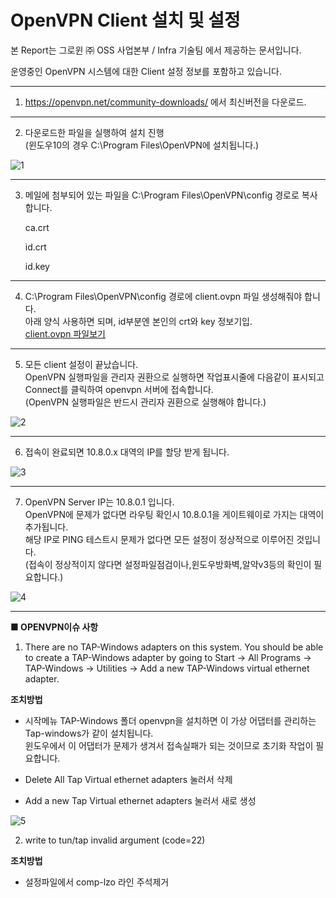 # **OpenVPN Client 설치 및 설정**

본 Report는 그로윈 ㈜ OSS 사업본부 / Infra 기술팀 에서 제공하는 문서입니다.

운영중인 OpenVPN 시스템에 대한 Client 설정 정보를 포함하고 있습니다.



---
1.    https://openvpn.net/community-downloads/ 에서 최신버전을 다운로드.


---

2. 다운로드한 파일을 실행하여 설치 진행  
(윈도우10의 경우 C:\Program Files\OpenVPN에 설치됩니다.)

 ![1](https://user-images.githubusercontent.com/96568963/147732133-bc03b1cc-ce81-4060-8c5d-6ea36788917f.png)  


---

3. 메일에 첨부되어 있는 파일을 C:\Program Files\OpenVPN\config 경로로 복사합니다.

   ca.crt
 
   id.crt
 
   id.key


---

4. C:\Program Files\OpenVPN\config 경로에 client.ovpn 파일 생성해줘야 합니다.  
아래 양식 사용하면 되며, id부분엔 본인의 crt와 key 정보기입.  
[client.ovpn 파일보기](https://github.com/Fedorao/Openvpn/blob/main/client.ovpn)
 

 
---

5. 모든 client 설정이 끝났습니다.  
OpenVPN 실행파일을 관리자 권환으로 실행하면 작업표시줄에 다음같이 표시되고 Connect를 클릭하여 openvpn 서버에 접속합니다.  
(OpenVPN 실행파일은 반드시 관리자 권환으로 실행해야 합니다.)

![2](https://user-images.githubusercontent.com/96568963/147732139-cbeb18c1-cf75-40e5-a9ab-1aae7618018d.png) 

 
---

6. 접속이 완료되면 10.8.0.x 대역의 IP를 할당 받게 됩니다.
 
![3](https://user-images.githubusercontent.com/96568963/147732140-59262b77-4d6a-4f7a-89e7-ef180aeb4e11.png)

 
---

7. OpenVPN Server IP는 10.8.0.1 입니다.  
OpenVPN에 문제가 없다면 라우팅 확인시 10.8.0.1을 게이트웨이로 가지는 대역이 추가됩니다.  
해당 IP로 PING 테스트시 문제가 없다면 모든 설정이 정상적으로 이루어진 것입니다.  
(접속이 정상적이지 않다면 설정파일점검이나,윈도우방화벽,알약v3등의 확인이 필요합니다.)

 ![4](https://user-images.githubusercontent.com/96568963/147732142-28968002-ec29-4abb-8dc8-a5ffd94ace9c.png)

---

**■ OPENVPN이슈 사항**
 
1. There are no TAP-Windows adapters on this system. You should be able to create a TAP-Windows adapter by going to Start -> All Programs -> TAP-Windows -> Utilities -> Add a new TAP-Windows virtual ethernet adapter.

**조치방법**
 
- 시작메뉴 TAP-Windows 폴더
openvpn을 설치하면 이 가상 어댑터를 관리하는 Tap-windows가 같이 설치됩니다.  
윈도우에서 이 어댑터가 문제가 생겨서 접속실패가 되는 것이므로 초기화 작업이 필요합니다.

- Delete All Tap Virtual ethernet adapters 눌러서 삭제  
- Add a new Tap Virtual ethernet adapters 눌러서 새로 생성

![5](https://user-images.githubusercontent.com/96568963/147732144-c63570cd-9360-4df2-8c31-43ef377868da.png)

 
 
2. write to tun/tap invalid argument (code=22)

**조치방법**
- 설정파일에서 comp-lzo 라인 주석제거
